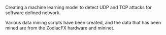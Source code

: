 Creating a machine learning model to detect UDP and TCP attacks for software defined network.

Various data mining scripts have been created, and the data that has been mined are from the ZodiacFX hardware and mininet.
